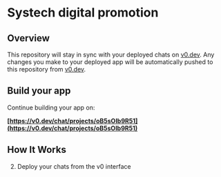 # Systech digital promotion

## Overview

This repository will stay in sync with your deployed chats on [v0.dev](https://v0.dev).
Any changes you make to your deployed app will be automatically pushed to this repository from [v0.dev](https://v0.dev).

## Build your app

Continue building your app on:

**[https://v0.dev/chat/projects/oB5sOIb9R51](https://v0.dev/chat/projects/oB5sOIb9R51)**

## How It Works

2. Deploy your chats from the v0 interface
